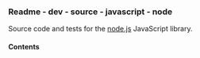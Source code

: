 ### Readme - dev - source - javascript - node

Source code and tests for the [node.js](https://nodejs.org) JavaScript library.

#### Contents

